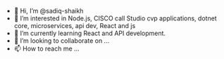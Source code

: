 - 👋 Hi, I’m @sadiq-shaikh
- 👀 I’m interested in Node.js, CISCO call Studio cvp applications, dotnet core, microservices, api dev, React and js
- 🌱 I’m currently learning React and API development.
- 💞️ I’m looking to collaborate on ... 
- 📫 How to reach me ...

<!---
sadiq-shaikh/sadiq-shaikh is a ✨ special ✨ repository because its `README.md` (this file) appears on your GitHub profile.
You can click the Preview link to take a look at your changes.
--->
